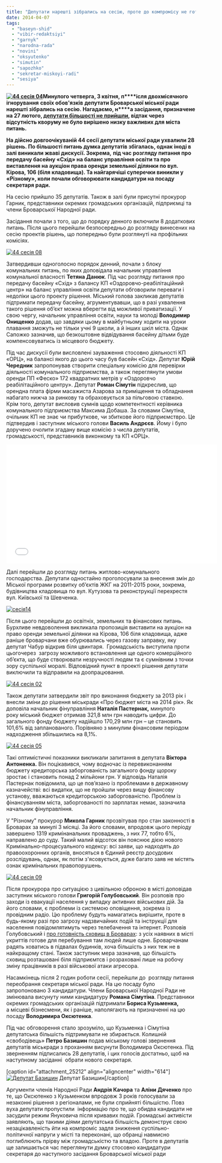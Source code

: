 ```yaml
---
title: "Депутати нарешті зібрались на сесію, проте до компромісу не готові"
date: 2014-04-07
tags: 
  - "baseyn-shid"
  - "vibir-redaktsiyi"
  - "garnyk"
  - "narodna-rada"
  - "novini"
  - "oksyutenko"
  - "simutin"
  - "sapozhko"
  - "sekretar-miskoyi-radi"
  - "sesiya"
---
```


**[![44 сесія 04](https://mpz.brovary.org/wp-content/uploads/2014/04/44-sesiya-04.jpg)](https://mpz.brovary.org/wp-content/uploads/2014/04/44-sesiya-04.jpg)Минулого четверга, 3 квітня, п****ісля двохмісячного ігнорування** **своїх обов'язків** **депутати Броварської міської ради** **нарешті зібрались на сесію. Нагадаємо, н****а засідання, призначене на 27 лютого, [депутати більшості не прийшли](https://mpz.brovary.org/sapozhko-dosi-ne-napisav-zayavi-pro-vidstavku-narodna-rada-viznachilas-iz-svoyim-kandidatom-na-posadu-sekretarya-miskradi/), відтак через відсутність кворуму не було вирішено низку важливих для міста питань.**

**На дійсно довгоочікуваній 44 сесії депутати міської ради ухвалили 28 рішень. По більшості питань думка депутатів збігалась, однак іноді в залі виникали жваві дискусії. Зокрема,** **під час розгляду питання про передачу басейну «Схід» на баланс управління освіти та про виставлення на аукціон права оренди земельної ділянки по вул. Кірова, 106 (біля кладовища). Та найгарячіші суперечки виникли у «Різному», коли почали обговорювати кандидатури на посаду секретаря ради.**

На сесію прийшло 35 депутатів. Також в залі були присутні прокурор Гарник, представники окремих громадських організацій, підприємці та члени Броварської Народної ради.

Засідання почали з того, що до порядку денного включили 8 додаткових питань. Після цього перейшли безпосередньо до розгляду винесених на сесію проектів рішень, що попередньо були розглянуті на профільних комісіях.

[![44 сесія 08](https://mpz.brovary.org/wp-content/uploads/2014/04/44-sesiya-08.jpg)](https://mpz.brovary.org/wp-content/uploads/2014/04/44-sesiya-08.jpg)

Затвердивши одноголосно порядок денний, почали з блоку комунальних питань, по яких доповідала начальник управління комунальної власності **Тетяна Данюк**. Під час розгляду питання про передачу басейну «Схід» з балансу КП «Оздоровчо-реабілітаційний центр» на баланс управління освіти депутати обговорили переваги і недоліки цього проекту рішення. Міський голова закликав депутатів підтримати передачу басейну, агрументувавши, що в разі ухвалення такого рішення об’єкт можна вберегти від можливої приватизації. У свою чергу, начальник управління освіти, науки та молоді **Володимир Онищенко** додав, що завдяки цьому в майбутньому ходити на уроки плавання зможуть не тільки учні 9 школи, а й інших шкіл міста. Однак Сапожко зазначив, що безкоштовне відвідування басейну дітьми буде компенсовуватись із місцевого бюджету.

Під час дискусії були висловлені зауваження стосовно діяльності КП «ОРЦ», на балансі якого до цього часу був басейн «Схід». Депутат **Юрій Чередник** запропонував створити спеціальну комісію для перевірки діяльності комунального підприємства, а також переглянути умови оренди ПП «Феско» 172 квадратних метрів у «Оздоровчо реабілітаційного центру». Депутат **Роман Сімутін** підкреслив, що орендна плата фірми масажиста Азарова за приміщення та обладнання набагато нижча за ринкову та обраховується за пільговою ставкою. Крім того, депутат висловив сумнів щодо компетентності керівника комунального підприємства Максима Добаша. За словами Сімутіна, очільник КП не знає чи прибуткове, чи збиткове його підприємствро. Це підтвердив і заступник міського голови **Василь Андрєєв**. Йому і було доручено очолити згадану вище комісію з числа депутатів, громадськості, представників виконкому та КП «ОРЦ».

<iframe src="//www.youtube.com/embed/Px3qETmrqn8" height="315" width="560" allowfullscreen frameborder="0"></iframe>

Далі перейшли до розгляду питань житлово-комунального господарства. Депутати одностайно проголосували за внесення змін до Міської програми розвитку об’єктів ЖКГ на 2011-2015 роки, зокрема, будівництва кладовища по вул. Кутузова та реконструкції перехрестя вул. Київської та Шевченка.

[![сесія14](https://mpz.brovary.org/wp-content/uploads/2014/04/sesiya14.jpg)](https://mpz.brovary.org/wp-content/uploads/2014/04/sesiya14.jpg)

Після цього перейшли до освітніх, земельних та фінансових питань. Бурхливе невдоволення викликала пропозиція виставити на аукціон на право оренди земельної ділянки на Кірова, 106 біля кладовища, адже раніше броварчани вже обурювались через газову заправку, яку депутат Чабур відкрив біля цвинтаря.  Громадськість виступила проти цьогочерез  загрозу можливого встановлення ще одного комерційного об’єкта, що буде створювати незручності людям та є сумнівним з точки зору суспільної моралі. Відповідний пункт в проекті рішення депутати виключили та відправили на доопрацювання.

[![44 сесія 02](https://mpz.brovary.org/wp-content/uploads/2014/04/44-sesiya-02.jpg)](https://mpz.brovary.org/wp-content/uploads/2014/04/44-sesiya-02.jpg)

Також депутати затвердили звіт про виконання бюджету за 2013 рік і внесли зміни до рішення міськради «Про бюджет міста на 2014 рік». Як доповіла начальник фінуправління **Наталія Пастернак,** минулого року міський бюджет отримав 321,8 млн грн наводить цифри. До загального фонду бюджету надійшло 170,29 млн грн – це становить 101,6% від запланованого. Порівняно з минулим фінансовим періодом надходження збільшились на 8,1%.

[![44 сесія 05](https://mpz.brovary.org/wp-content/uploads/2014/04/44-sesiya-05.jpg)](https://mpz.brovary.org/wp-content/uploads/2014/04/44-sesiya-05.jpg)

Такі оптимістичні показники викликали запитання в депутата **Віктора Антоненка.** Він поцікавився, чому водночас із перевиконанням бюджету кредиторська заборгованість загального фонду щороку зростає і становить понад 2 мільйони грн. У відповідь Наталія Пастернак повідомила, що це пов’язано із проблемами в державному казначействі: всі видатки, що не пройшли через вищу фінансову установу, вважаються кредиторською заборгованістю. Проблем із фінансуванням міста, заборгованості по зарплатах немає, зазначила начальник фінуправління. 

У "Різному" прокурор **Микола Гарник** прозвітував про стан законності в Броварах за минулі 3 місяці. За його словами, впродовж цього періоду завершено 1319 кримінанальних проваджень, з них 77, тобто 6%, направлено до суду. Такий малий відсоток він пояснює дією нового Кримінально-процесуального кодексу: всі заяви, що надходять до правоохоронних органів, вносяться в Єдиний реєстр досудових розслідувань, однак, як потім з'ясовується, дуже багато заяв не містять ознак кримінальних правопорушень.

[![44 сесія 09](https://mpz.brovary.org/wp-content/uploads/2014/04/44-sesiya-09.jpg)](https://mpz.brovary.org/wp-content/uploads/2014/04/44-sesiya-09.jpg)

Після прокурора про ситуацією з цивільною оброною в місті доповідав заступник міського голови **Григорій Голубовський**. Він розповів про заходи із евакуації населення у випадку активних військових дій. За його словами, є проблеми із системою оповіщення, зокрема із провідним радіо. Цю проблему будуть намагатись вирішити, проте в будь-якому разі про загрозу надзвичайних подій та інструкції для населення повідомлятимуть через телебачення та інтернет. Розповів Голубовський і [про готовність сховищ в Броварах](https://mpz.brovary.org/u-vipadku-viyskovih-diy-brovarchanam-radyat-riti-okopchiki-bo-shovishha-v-zhahlivomu-stani/): з усіх наявних в місті укриттів готове для перебування там людей лише одне. Броварчанам радять ховатись в підвалах будинків, хоча більшість з них теж не в найкращому стані. Також заступник мера зазначив, що більшість сховищ розташовані біля підприємтсв і розраховані лише на робочу зміну працівників в разі військової атаки агресора.

Насамкінець після 2 годин роботи сесії, перейшли до  розгляду питання переобрання секретаря міської ради. На цю посаду було запропоновано 3 кандидатури. Члени Броварської Народної Ради не змінювала висунуту ними кандидатуру **Романа Сімутіна**. Представники окремих громадських організацій підтримали **Бориса Кузьменка,** а місцеві бізнесмени, як і раніше, наполягають на призначенні на цю посаду **Володимира Оксютенка**. 

Під час обговорення стало зрозуміло, що Кузьменка і Сімутіна депутатська більшість підтримувати не збирається. Колишній «свободівець» **Петро Базишин** подав міському голові звернення депутатів міськради з проханням висунути Володимира Оксютенка. Під зверненням підписались 28 депутатів, і цих голосів достатньо, щоб на наступному засіданні  обрати нового секретаря.

\[caption id="attachment\_25212" align="aligncenter" width="614"\][![Депутат Базишин](https://mpz.brovary.org/wp-content/uploads/2014/04/44-sesiya-01.jpg)](https://mpz.brovary.org/wp-content/uploads/2014/04/44-sesiya-01.jpg) Депутат Базишин\[/caption\]

Аргументи членів Народної Ради **Андрія Качора** та **Аліни Дяченко** про те, що Оксютенко з Кузьменком впродовж 3 років голосували за незаконні рішення з регіоналами, не були сприйняті більшістю. Повз вуха депутати пропустили  інформацію про те, що обидва кандидати не засудили режим Януковича після кривавих подій. Громадські активісти заявляють, що такими діями депутатська більшість демонструє свою незацікавленість йти на компроміс задля зниження суспільно-політичної напруги у місті та переконані, що обранці навмисно поглиблюють прірву між громадськістю та владою. Проте в депутатів ще залишається час переглянути думку стосовно кандидатури секретаря до наступного засідання Броварської міської ради
